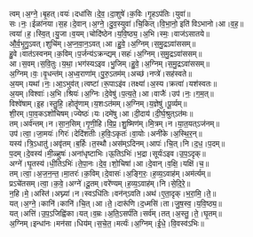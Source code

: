 

  
त्वम्।अ॒ग्ने॒।बृ॒हत्।वयः॑।दधा॑सि।दे॒व॒।दा॒शुषे॑।क॒विः।गृ॒हऽप॑तिः।युवा॑॥  
सः।नः॒।ईळा॑नया।स॒ह।दे॒वान्।अ॒ग्ने॒।दु॒व॒स्युवा॑।चि॒कित्।वि॒भा॒नो॒ इति॑ विऽभानो।आ।व॒ह॒॥  
त्वया॑।ह॒।स्वि॒त्।यु॒जा।व॒यम्।चोदि॑ष्ठेन।य॒वि॒ष्ठ्य॒।अ॒भि।स्मः॒।वाज॑ऽसातये॥  
औ॒र्व॒भृ॒गु॒ऽवत्।शुचि॑म्।अ॒प्न॒वा॒न॒ऽवत्।आ।हु॒वे॒।अ॒ग्निम्।स॒मु॒द्रऽवा॑ससम्॥  
हु॒वे।वात॑ऽस्वनम्।क॒विम्।प॒र्जन्य॑ऽक्रन्द्यम्।सहः॑।अ॒ग्निम्।स॒मु॒द्रऽवा॑ससम्॥  
आ।स॒वम्।स॒वि॒तुः।य॒था॒।भग॑स्यऽइव।भु॒जिम्।हु॒वे॒।अ॒ग्निम्।स॒मु॒द्रऽवा॑ससम्॥  
अ॒ग्निम्।वः॒।वृ॒धन्त॑म्।अ॒ध्व॒राणा॑म्।पु॒रु॒ऽतम॑म्।अच्छ॑।नप्त्रे॑।सह॑स्वते॥  
अ॒यम्।यथा॑।नः॒।आ॒ऽभुव॑त्।त्वष्टा॑।रू॒पाऽइ॑व।तक्ष्या॑।अ॒स्य।क्रत्वा॑।यश॑स्वतः॥  
अ॒यम्।विश्वाः॑।अ॒भि।श्रियः॑।अ॒ग्निः।दे॒वेषु॑।प॒त्य॒ते॒।आ।वाजैः॑।उप॑।नः॒।ग॒म॒त्॥  
विश्वे॑षाम्।इ॒ह।स्तु॒हि॒।होतॄ॑णाम्।य॒शःऽत॑मम्।अ॒ग्निम्।य॒ज्ञेषु॑।पू॒र्व्यम्॥  
शी॒रम्।पा॒व॒कऽशो॑चिषम्।ज्येष्ठः॑।यः।दमे॑षु।आ।दी॒दाय॑।दी॒र्घ॒श्रुत्ऽत॑मः॥  
तम्।अर्व॑न्तम्।न।सा॒न॒सिम्।गृ॒णी॒हि।वि॒प्र॒।शु॒ष्मिण॑म्।मि॒त्रम्।न।या॒त॒यत्ऽज॑नम्॥  
उप॑।त्वा॒।जा॒मयः॑।गिरः॑।देदि॑शतीः।ह॒विः॒ऽकृतः॑।वा॒योः।अनी॑के।अ॒स्थि॒र॒न्॥  
यस्य॑।त्रि॒ऽधातु॑।अवृ॑तम्।ब॒र्हिः।त॒स्थौ।अस॑म्ऽदिनम्।आपः॑।चि॒त्।नि।द॒ध॒।प॒दम्॥  
प॒दम्।दे॒वस्य॑।मी॒ळ्हुषः॑।अना॑धृष्टाभिः।ऊ॒तिऽभिः॑।भ॒द्रा।सूर्यः॑ऽइव।उ॒प॒ऽदृक्॥  
अग्ने॑।घृ॒तस्य॑।धी॒तिऽभिः॑।ते॒पा॒नः।दे॒व॒।शो॒चिषा॑।आ।दे॒वान्।व॒क्षि॒।यक्षि॑।च॒॥  
तम्।त्वा॒।अ॒ज॒न॒न्त॒।मा॒तरः॑।क॒विम्।दे॒वासः॑।अ॒ङ्गि॒रः॒।ह॒व्य॒ऽवाह॑म्।अम॑र्त्यम्॥  
प्रऽचे॑तसम्।त्वा॒।क॒वे॒।अग्ने॑।दू॒तम्।वरे॑ण्यम्।ह॒व्य॒ऽवाह॑म्।नि।से॒दि॒रे॒॥  
न॒हि।मे॒।अस्ति॑।अघ्न्या॑।न।स्वऽधि॑तिः।वन॑न्ऽवति।अथ॑।ए॒ता॒दृक्।भ॒रा॒मि॒।ते॒॥  
यत्।अ॒ग्ने॒।कानि॑।कानि॑।चि॒त्।आ।ते॒।दारू॑णि।द॒ध्मसि॑।ता।जु॒ष॒स्व॒।य॒वि॒ष्ठ्य॒॥  
यत्।अत्ति॑।उ॒प॒ऽजिह्वि॑का।यत्।व॒म्रः।अ॒ति॒ऽसर्प॑ति।सर्व॑म्।तत्।अ॒स्तु॒।ते॒।घृ॒तम्॥  
अ॒ग्निम्।इन्धा॑नः।मन॑सा।धिय॑म्।स॒चे॒त॒।मर्त्यः॑।अ॒ग्निम्।ई॒धे॒।वि॒वस्व॑ऽभिः॥  
